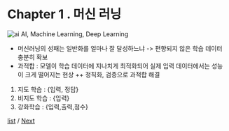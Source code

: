 Chapter 1 . 머신 러닝
=========================

![ai](https://tensorflowkorea.files.wordpress.com/2016/08/ai-ml-dl.jpg?w=359&h=305)
AI, Machine Learning, Deep Learning

+ 머신러닝의 성패는 일반화를 얼마나 잘 달성하느냐 -> 편향되지 않은 학습 데이터 충분히 확보
+ 과적합 : 모델이 학습 데이터에 지나치게 최적화되어 실제 입력 데이터에서는 성능이 크게 떨어지는 현상
++ 정칙화, 검증으로 과적합 해결

1. 지도 학습 : {입력, 정답}
2. 비지도 학습 : {입력}
3. 강화학습 : {입력,출력,점수}


[list](../readme.md) / [Next](../ch2_Neural_Network/neural_network.md)